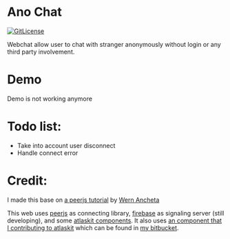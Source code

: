 # Ano Chat
[![GitLicense](https://gitlicense.com/badge/ducthienbui97/ano-chat)](https://gitlicense.com/license/ducthienbui97/ano-chat)

Webchat allow user to chat with stranger anonymously without login or any third party involvement.


# Demo

Demo is not working anymore

# Todo list:
- Take into account user disconnect
- Handle connect error

# Credit:
I made this base on [a peerjs tutorial](https://www.sitepoint.com/file-sharing-component-react/) by [Wern Ancheta](https://github.com/anchetaWern)

This web uses [peerjs](http://peerjs.com/) as connecting library, [firebase](https://firebase.google.com/) as signaling server (still developing), and some [atlaskit components](https://atlaskit.atlassian.com/). It also uses [an component that I contributing to atlaskit](https://bitbucket.org/atlassian/atlaskit/pull-requests/2945) which can be found in [my bitbucket](https://bitbucket.org/thienbui97/atlaskit/src/64bb27c21f0eb6ebc081d6f6249f9a28f85cd7d3/packages/text-area/?at=master).
